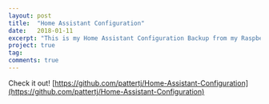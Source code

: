 ```yaml
---
layout: post
title:  "Home Assistant Configuration"
date:   2018-01-11
excerpt: "This is my Home Assistant Configuration Backup from my Raspberry Pi"
project: true
tag:
comments: true
---
```


Check it out! [https://github.com/pattertj/Home-Assistant-Configuration](https://github.com/pattertj/Home-Assistant-Configuration)
